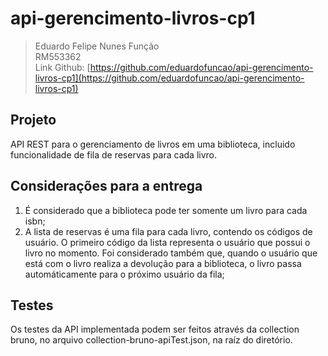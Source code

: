 # api-gerencimento-livros-cp1
> Eduardo Felipe Nunes Função  
> RM553362  
> Link Github: [https://github.com/eduardofuncao/api-gerencimento-livros-cp1](https://github.com/eduardofuncao/api-gerencimento-livros-cp1)  

## Projeto
API REST para o gerenciamento de livros em uma biblioteca, incluido funcionalidade de fila de reservas para cada livro.

## Considerações para a entrega
1. É considerado que a biblioteca pode ter somente um livro para cada isbn;
2. A lista de reservas é uma fila para cada livro, contendo os códigos de usuário. O primeiro código da lista representa o usuário que possui o livro no momento. Foi considerado também que, quando o usuário que está com o livro realiza a devolução para a biblioteca, o livro passa automáticamente para o próximo usuário da fila;

## Testes
Os testes da API implementada podem ser feitos através da collection bruno, no arquivo collection-bruno-apiTest.json, na raíz do diretório.
